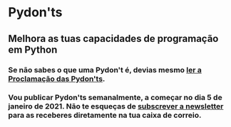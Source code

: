 # Pydon'ts

## Melhora as tuas capacidades de programação em Python

### Se não sabes o que uma Pydon't é, devias mesmo [ler a Proclamação das Pydon'ts][manifesto].

### Vou publicar Pydon'ts semanalmente, a começar no dia 5 de janeiro de 2021. Não te esqueças de [subscrever a newsletter][subscribe] para as receberes diretamente na tua caixa de correio.

[manifesto]: ./pydont-manifesto
[subscribe]: https://mathspp.com/subscribe
